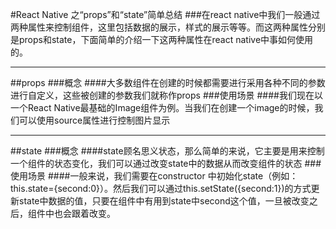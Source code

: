 #React Native 之“props”和“state”简单总结
###在react native中我们一般通过两种属性来控制组件，这里包括数据的展示，样式的展示等等。而这两种属性分别是props和state，下面简单的介绍一下这两种属性在react native中事如何使用的。
***
##props
###概念
####大多数组件在创建的时候都需要进行采用各种不同的参数进行自定义，这些被创建的参数我们就称作props 
###使用场景
####我们现在以一个React Native最基础的Image组件为例。当我们在创建一个image的时候，我们可以使用source属性进行控制图片显示
***
##state
###概念
####state顾名思义状态，那么简单的来说，它主要是用来控制一个组件的状态变化，我们可以通过改变state中的数据从而改变组件的状态 
###使用场景
####一般来说，我们需要在constructor 中初始化state（例如：this.state={second:0}）。然后我们可以通过this.setState({second:1})的方式更新state中数据的值，只要在组件中有用到state中second这个值，一旦被改变之后，组件中也会跟着改变。
